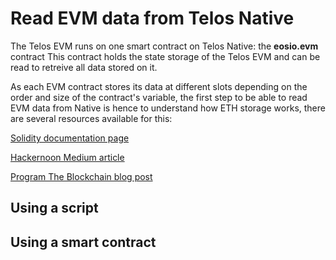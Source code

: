 # Read EVM data from Telos Native

The Telos EVM runs on one smart contract on Telos Native: the __eosio.evm__ contract
This contract holds the state storage of the Telos EVM and can be read to retreive all data stored on it.

As each EVM contract stores its data at different slots depending on the order and size of the contract's variable, the first step to be able to read EVM data from Native is hence to understand how ETH storage works, there are several resources available for this:

[Solidity documentation page](https://docs.soliditylang.org/en/v0.8.13/internals/layout_in_storage.html)

[Hackernoon Medium article](https://medium.com/hackernoon/getting-deep-into-ethereum-how-data-is-stored-in-ethereum-e3f669d96033)

[Program The Blockchain blog post](https://programtheblockchain.com/posts/2018/03/09/understanding-ethereum-smart-contract-storage/)

## Using a script

## Using a smart contract
